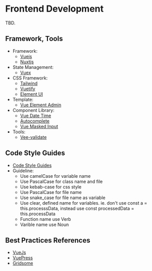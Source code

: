 # Frontend Development
TBD.

## Framework, Tools
* Framework:
  * [Vuejs](https://vuejs.org/)
  * [Nuxtjs](https://nuxtjs.org/)
* State Management:
  * [Vuex](https://vuex.vuejs.org/)
* CSS Framework:
  * [Tailwind](https://tailwindcss.com/)
  * [Vuetify](https://vuetifyjs.com/en/)
  * [Element UI](https://element.eleme.io/#/en-US)
* Template:
  * [Vue Element Admin](https://github.com/PanJiaChen/vue-element-admin)
* Component Library:
  * [Vue Date Time](https://mariomka.github.io/vue-datetime/)
  * [Autocomplete](https://www.npmjs.com/package/vue-bootstrap-typeahead)
  * [Vue Masked Input](https://www.npmjs.com/package/vue-masked-input)
* Tools:
  * [Vee-validate](https://logaretm.github.io/vee-validate/)
## Code Style Guides
* [Code Style Guides](https://vuejs.org/v2/style-guide/)
* Guideline:
  * Use camelCase for variable name
  * Use PascalCase for class name and file
  * Use kebab-case for css style
  * Use PascalCase for file name
  * Use snake_case for file name as variable
  * Use clear, defined name for variables. ie. don't use const a = this.processsData, instead use const processedData = this.processData
  * Function name use Verb
  * Varible name use Noun

## Best Practices References
* [VueJs](https://vuejs.org/v2/style-guide/)
* [VuePress](https://vuepress.vuejs.org/)
* [Gridsome](https://gridsome.org/)